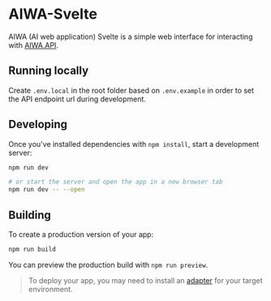 # AIWA-Svelte

AIWA (AI web application) Svelte is a simple web interface for interacting with [AIWA.API](https://github.com/ltlian/aiwa-api).

## Running locally

Create `.env.local` in the root folder based on `.env.example` in order to set the API endpoint url during development.

## Developing

Once you've installed dependencies with `npm install`, start a development server:

```bash
npm run dev

# or start the server and open the app in a new browser tab
npm run dev -- --open
```

## Building

To create a production version of your app:

```bash
npm run build
```

You can preview the production build with `npm run preview`.

> To deploy your app, you may need to install an [adapter](https://kit.svelte.dev/docs/adapters) for your target environment.
